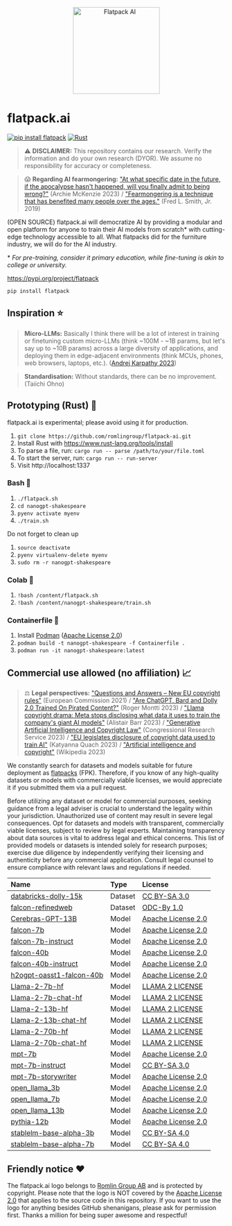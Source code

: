 <div align="center">
  <img src="https://raw.githubusercontent.com/romlingroup/flatpack-ai/main/client/static/images/flatpack_ai_logo.svg" width="200" height="200" alt="Flatpack AI">
</div>

# flatpack.ai
[![pip install flatpack](https://img.shields.io/badge/pip%20install-flatpack-5865f2)](https://pypi.org/project/flatpack/) [![Rust](https://github.com/romlingroup/flatpack-ai/actions/workflows/rust.yml/badge.svg)](https://github.com/romlingroup/flatpack-ai/actions/workflows/rust.yml)

>:warning: **DISCLAIMER:** This repository contains our research. Verify the information and do your own research (DYOR). We assume no responsibility for accuracy or completeness.

>😱 **Regarding AI fearmongering:** ["At what specific date in the future, if the apocalypse hasn't happened, will you finally admit to being wrong?"](https://bigthink.com/pessimists-archive/ai-fear-overpopulation/) (Archie McKenzie 2023) / ["Fearmongering is a technique that has benefited many people over the ages."](https://www.youtube.com/watch?v=2ZbRKxZ2cjM) (Fred L. Smith, Jr. 2019)

(OPEN SOURCE) flatpack.ai will democratize AI by providing a modular and open platform for anyone to train their AI models from scratch* with cutting-edge technology accessible to all. What flatpacks did for the furniture industry, we will do for the AI industry.

\* *For pre-training, consider it primary education, while fine-tuning is akin to college or university.*

https://pypi.org/project/flatpack

`pip install flatpack`

## Inspiration ⭐

> **Micro-LLMs:** Basically I think there will be a lot of interest in training or finetuning custom micro-LLMs (think ~100M - ~1B params, but let's say up to ~10B params) across a large diversity of applications, and deploying them in edge-adjacent environments (think MCUs, phones, web browsers, laptops, etc.). ([Andrej Karpathy 2023](https://github.com/karpathy/llama2.c))

> **Standardisation:** Without standards, there can be no improvement. (Taiichi Ohno)

## Prototyping (Rust) 🦀

flatpack.ai is experimental; please avoid using it for production.

1. `git clone https://github.com/romlingroup/flatpack-ai.git`
2. Install Rust with https://www.rust-lang.org/tools/install
3. To parse a file, run: `cargo run -- parse /path/to/your/file.toml`
4. To start the server, run: `cargo run -- run-server`
5. Visit http://localhost:1337

### Bash 🐧

1. `./flatpack.sh`
2. `cd nanogpt-shakespeare`
3. `pyenv activate myenv`
4. `./train.sh`

Do not forget to clean up

1. `source deactivate`
2. `pyenv virtualenv-delete myenv`
3. `sudo rm -r nanogpt-shakespeare`

### Colab 🚀

1. `!bash /content/flatpack.sh`
2. `!bash /content/nanogpt-shakespeare/train.sh`

### Containerfile 🦭

1. Install [Podman](https://podman.io/) ([Apache License 2.0](https://www.apache.org/licenses/LICENSE-2.0))
2. `podman build -t nanogpt-shakespeare -f Containerfile .`
3. `podman run -it nanogpt-shakespeare:latest`

## Commercial use allowed (no affiliation) 📈

>⚖️ **Legal perspectives:** ["Questions and Answers – New EU copyright rules"](https://ec.europa.eu/commission/presscorner/detail/en/qanda_21_2821) (European Commission 2021) / ["Are ChatGPT, Bard and Dolly 2.0 Trained On Pirated Content?"](https://www.searchenginejournal.com/are-chatgpt-bard-and-dolly-2-0-trained-on-pirated-content/) (Roger Montti 2023) / ["Llama copyright drama: Meta stops disclosing what data it uses to train the company's giant AI models"](https://www.businessinsider.com/meta-llama-2-data-train-ai-models-2023-7) (Alistair Barr 2023) / ["Generative Artificial Intelligence and Copyright Law"](https://crsreports.congress.gov/product/pdf/LSB/LSB10922) (Congressional Research Service 2023) / ["EU legislates disclosure of copyright data used to train AI"](https://www.theregister.com/2023/05/01/eu_ai_act_adds_new/) (Katyanna Quach 2023) / ["Artificial intelligence and copyright"](https://en.wikipedia.org/wiki/Artificial_intelligence_and_copyright) (Wikipedia 2023)

We constantly search for datasets and models suitable for future deployment as [flatpacks](https://github.com/romlingroup/flatpack-ai/tree/main/warehouse) (FPK). Therefore, if you know of any high-quality datasets or models with commercially viable licenses, we would appreciate it if you submitted them via a pull request.

Before utilizing any dataset or model for commercial purposes, seeking guidance from a legal adviser is crucial to understand the legality within your jurisdiction. Unauthorized use of content may result in severe legal consequences. Opt for datasets and models with transparent, commercially viable licenses, subject to review by legal experts. Maintaining transparency about data sources is vital to address legal and ethical concerns. This list of provided models or datasets is intended solely for research purposes; exercise due diligence by independently verifying their licensing and authenticity before any commercial application. Consult legal counsel to ensure compliance with relevant laws and regulations if needed.

| Name                                                                                    | Type    | License                                                                                |
|:----------------------------------------------------------------------------------------|:--------|:---------------------------------------------------------------------------------------|
| [databricks-dolly-15k](https://huggingface.co/datasets/databricks/databricks-dolly-15k) | Dataset | [CC BY-SA 3.0](https://creativecommons.org/licenses/by-sa/3.0/)                        |
| [falcon-refinedweb](https://huggingface.co/datasets/tiiuae/falcon-refinedweb)           | Dataset | [ODC-By 1.0](https://opendatacommons.org/licenses/by/1-0/)                             |
| [Cerebras-GPT-13B](https://huggingface.co/cerebras/Cerebras-GPT-13B)                    | Model   | [Apache License 2.0](https://www.apache.org/licenses/LICENSE-2.0)                      |
| [falcon-7b](https://huggingface.co/tiiuae/falcon-7b)                                    | Model   | [Apache License 2.0](https://www.apache.org/licenses/LICENSE-2.0)                      |
| [falcon-7b-instruct](https://huggingface.co/tiiuae/falcon-7b-instruct)                  | Model   | [Apache License 2.0](https://www.apache.org/licenses/LICENSE-2.0)                      |
| [falcon-40b](https://huggingface.co/tiiuae/falcon-40b)                                  | Model   | [Apache License 2.0](https://www.apache.org/licenses/LICENSE-2.0)                      |
| [falcon-40b-instruct](https://huggingface.co/tiiuae/falcon-40b-instruct)                | Model   | [Apache License 2.0](https://www.apache.org/licenses/LICENSE-2.0)                      |
| [h2ogpt-oasst1-falcon-40b](https://huggingface.co/h2oai/h2ogpt-oasst1-falcon-40b)       | Model   | [Apache License 2.0](https://www.apache.org/licenses/LICENSE-2.0)                      |
| [Llama-2-7b-hf](https://huggingface.co/meta-llama/Llama-2-7b-hf)                        | Model   | [LLAMA 2 LICENSE](https://ai.meta.com/resources/models-and-libraries/llama-downloads/) |
| [Llama-2-7b-chat-hf](https://huggingface.co/meta-llama/Llama-2-7b-chat-hf)              | Model   | [LLAMA 2 LICENSE](https://ai.meta.com/resources/models-and-libraries/llama-downloads/) |
| [Llama-2-13b-hf](https://huggingface.co/meta-llama/Llama-2-13b-hf)                      | Model   | [LLAMA 2 LICENSE](https://ai.meta.com/resources/models-and-libraries/llama-downloads/) |
| [Llama-2-13b-chat-hf](https://huggingface.co/meta-llama/Llama-2-13b-chat-hf)            | Model   | [LLAMA 2 LICENSE](https://ai.meta.com/resources/models-and-libraries/llama-downloads/) |
| [Llama-2-70b-hf](https://huggingface.co/meta-llama/Llama-2-70b-hf)                      | Model   | [LLAMA 2 LICENSE](https://ai.meta.com/resources/models-and-libraries/llama-downloads/) |
| [Llama-2-70b-chat-hf](https://huggingface.co/meta-llama/Llama-2-70b-chat-hf)            | Model   | [LLAMA 2 LICENSE](https://ai.meta.com/resources/models-and-libraries/llama-downloads/) |
| [mpt-7b](https://huggingface.co/mosaicml/mpt-7b)                                        | Model   | [Apache License 2.0](https://www.apache.org/licenses/LICENSE-2.0)                      |
| [mpt-7b-instruct](https://huggingface.co/mosaicml/mpt-7b-instruct)                      | Model   | [CC BY-SA 3.0](https://creativecommons.org/licenses/by-sa/3.0/)                        |
| [mpt-7b-storywriter](https://huggingface.co/mosaicml/mpt-7b-storywriter)                | Model   | [Apache License 2.0](https://www.apache.org/licenses/LICENSE-2.0)                      |
| [open_llama_3b](https://huggingface.co/openlm-research/open_llama_3b)                   | Model   | [Apache License 2.0](https://www.apache.org/licenses/LICENSE-2.0)                      |
| [open_llama_7b](https://huggingface.co/openlm-research/open_llama_7b)                   | Model   | [Apache License 2.0](https://www.apache.org/licenses/LICENSE-2.0)                      |
| [open_llama_13b](https://huggingface.co/openlm-research/open_llama_13b)                 | Model   | [Apache License 2.0](https://www.apache.org/licenses/LICENSE-2.0)                      |
| [pythia-12b](https://huggingface.co/EleutherAI/pythia-12b)                              | Model   | [Apache License 2.0](https://www.apache.org/licenses/LICENSE-2.0)                      |
| [stablelm-base-alpha-3b](https://huggingface.co/stabilityai/stablelm-base-alpha-3b)     | Model   | [CC BY-SA 4.0](https://creativecommons.org/licenses/by-sa/4.0/)                        |
| [stablelm-base-alpha-7b](https://huggingface.co/stabilityai/stablelm-base-alpha-7b)     | Model   | [CC BY-SA 4.0](https://creativecommons.org/licenses/by-sa/4.0/)                        |

## Friendly notice ❤️

The flatpack.ai logo belongs to [Romlin Group AB](https://romlin.com) and is protected by copyright. Please note that the logo is NOT covered by the [Apache License 2.0](https://www.apache.org/licenses/LICENSE-2.0) that applies to the source code in this repository. If you want to use the logo for anything besides GitHub shenanigans, please ask for permission first. Thanks a million for being super awesome and respectful!